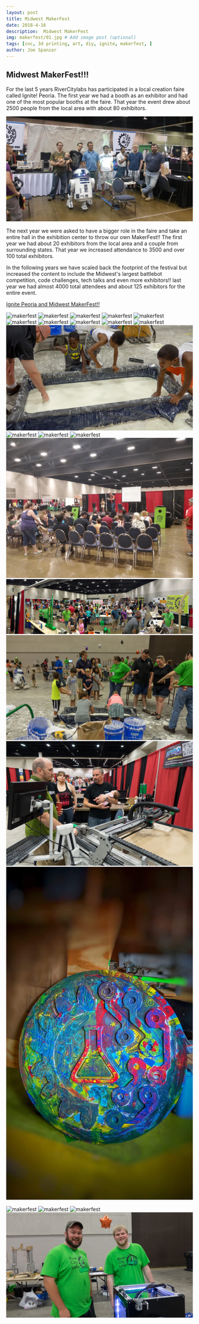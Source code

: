 ```yaml
---
layout: post
title: Midwest MakerFest
date: 2018-4-16
description:  Midwest MakerFest
img: makerfest/01.jpg # Add image post (optional)
tags: [cnc, 3d printing, art, diy, ignite, makerfest, ]
author: Joe Spanier
---
```


 Midwest MakerFest!!!
----
For the last 5 years RiverCitylabs has participated in a local creation faire called Ignite! Peoria. The first year we had a booth as an exhibitor and had one of the most popular booths at the faire. That year the event drew about 2500 people from the local area with about 80 exhibitors.

![makerfest](/assets/img/makerfest/20.jpg)

The next year we were asked to have a bigger role in the faire and take an entire hall in the exhibition center to throw our own MakerFest!! The first year we had about 20 exhibitors from the local area and a couple from surrounding states. That year we increased attendance to 3500 and over 100 total exhibitors.

In the following years we have scaled back the footprint of the festival but increased the content to include the Midwest's largest battlebot competition, code challenges, tech talks and even more exhibitors!! last year we had almost 4000 total attendees and about 125 exhibitors for the entire event. 

[Ignite Peoria and Midwest MakerFest!!](https://www.artspartners.net/ignite-peoria/)

![makerfest](/assets/img/makerfest/01.jpg)
![makerfest](/assets/img/makerfest/02.jpg)
![makerfest](/assets/img/makerfest/03.jpg)
![makerfest](/assets/img/makerfest/04.jpg)
![makerfest](/assets/img/makerfest/05.jpg)
![makerfest](/assets/img/makerfest/06.jpg)
![makerfest](/assets/img/makerfest/07.jpg)
![makerfest](/assets/img/makerfest/08.jpg)
![makerfest](/assets/img/makerfest/09.jpg)
![makerfest](/assets/img/makerfest/10.jpg)
![makerfest](/assets/img/makerfest/11.jpg)
![makerfest](/assets/img/makerfest/12.jpg)
![makerfest](/assets/img/makerfest/13.jpg)
![makerfest](/assets/img/makerfest/14.jpg)
![makerfest](/assets/img/makerfest/15.jpg)
![makerfest](/assets/img/makerfest/16.jpg)
![makerfest](/assets/img/makerfest/17.jpg)
![makerfest](/assets/img/makerfest/18.jpg)
![makerfest](/assets/img/makerfest/19.jpg)

![makerfest](/assets/img/makerfest/21.jpg)
![makerfest](/assets/img/makerfest/22.jpg)
![makerfest](/assets/img/makerfest/23.jpg)
![makerfest](/assets/img/makerfest/24.jpg)
